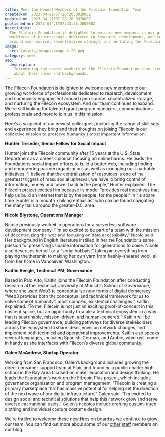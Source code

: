 ```yaml
---
title: Meet the Newest Members of the Filecoin Foundation Team
created-on: 2023-04-21T07:28:20.092000Z
updated-on: 2023-04-21T07:28:20.092000Z
published-on: 2023-04-21T07:33:56.200000Z
description:
  The Filecoin Foundation is delighted to welcome new members to our growing
  workforce of professionals dedicated to research, development, and community engagement
  around open source, decentralized storage, and nurturing the Filecoin ecosystem.
image:
  src: /assets/images/image-c-29.png
category: news
seo:
  description:
    Introducing the newest members of the Filecoin Foundation team. Learn
    about their roles and backgrounds.
---
```


The [Filecoin Foundation](http://fil.org/) is delighted to welcome new members to our growing workforce of professionals dedicated to research, development, and community engagement around open source, decentralized storage, and nurturing the Filecoin ecosystem. And our team continues to expand. We’re still looking for talented grant program managers, communications professionals and more to join us in this mission.

Here’s a snapshot of our newest colleagues, including the range of skill sets and experience they bring and their thoughts on joining Filecoin in our collective mission to preserve humanity’s most important information:

**Hunter Treseder, Senior Fellow for Social Impact**

Hunter joins the Filecoin community after 15 years at the U.S. State Department as a career diplomat focusing on online harms. He leads the Foundation’s social impact efforts to build a better web, including finding and empowering partner organizations as well as managing our charitable initiatives. “I believe that the centralization of resources is one of the greatest triggers of mass social upheaval; we have to bring control of information, money and power back to the people,” Hunter explained. The Filecoin project excites him because its model “provides real incentives that help us build an internet that is by the people, for the people.” In his spare time, Hunter is a mountain biking enthusiast who can be found navigating the many trails around the greater-D.C. area.

**Nicole Blystone, Operations Manager**

Nicole previously worked in operations for a serverless software development company. “I’m so excited to be part of a team with the mission of decentralizing the web and focusing on data accessibility,” Nicole said. Her background in English literature instilled in her the Foundation’s same passion for preserving valuable information for generations to come. Nicole also describes herself as a “serial hobbyist” taking on everything from playing the theremin to making her own yarn from freshly-sheared wool, all from her home in Vancouver, Washington.

**Kaitlin Beegle, Technical PM, Governance**

Based in Palo Alto, Kaitlin joins the Filecoin Foundation after conducting research at the Technical University of Munich’s School of Governance, where she used Web3 to conceptualize new forms of digital democracy. “Web3 provides both the conceptual and technical framework for us to solve some of humanity’s most complex, existential challenges,” Kaitlin explained. “To me, Filecoin is not just an exciting proof-of-concept in this nascent space, but an opportunity to scale a technical ecosystem in a way that is sustainable, mission-driven, and human-centered.” Kaitlin will be leading Filecoin governance, building pathways for diverse stakeholders across the ecosystem to share ideas, envision network changes, and implement both technical and operational improvements. Kaitlin also speaks several languages, including Spanish, German, and Arabic, which will come in handy as she interfaces with Filecoin’s diverse global community.

**Galen McAndrew, Startup Operator**

Working from San Francisco, Galen’s background includes growing the direct consumer support team at Plaid and founding a public charter high school in the Bay Area focused on maker education and design thinking. He leads the Foundation’s work on the Filecoin Plus project, which includes governance organization and program management. “Filecoin is creating a primary marketplace that has massive potential for helping set the direction of the next wave of our digital infrastructure,” Galen said. “I’m excited to design social and technical solutions that help this network grow and serve diverse international users.” Galen’s hobbies include crafting custom-fitted clothing and individual couture costume design.

We’re thrilled to welcome these new hires on board as we continue to grow our team. You can find out more about some of our [other](https://filecoinfoundation.medium.com/meet-filecoin-foundation-senior-fellow-danny-obrien-8350302f7d0) [staff](https://filecoinfoundation.medium.com/meet-filecoin-foundation-developer-advocate-sonia-john-146f85bad88b) members on our blog.
